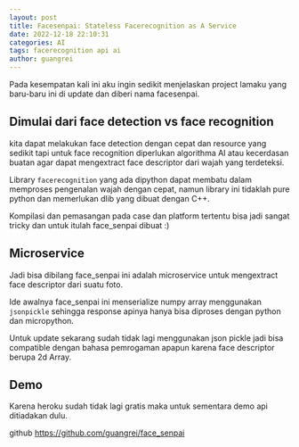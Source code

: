 ```yaml
---
layout: post
title: Facesenpai: Stateless Facerecognition as A Service
date: 2022-12-18 22:10:31
categories: AI
tags: facerecognition api ai
author: guangrei
---
```


Pada kesempatan kali ini aku ingin sedikit menjelaskan project lamaku yang baru-baru ini di update dan diberi nama facesenpai.

## Dimulai dari face detection vs face recognition

kita dapat melakukan face detection dengan  cepat dan resource yang sedikit tapi untuk face recognition diperlukan algorithma AI atau kecerdasan buatan agar dapat mengextract face descriptor dari wajah yang terdeteksi. 

Library `facerecognition` yang ada dipython dapat membatu dalam memproses pengenalan wajah dengan cepat, namun library ini tidaklah pure python dan memerlukan dlib yang dibuat dengan C++.

Kompilasi dan pemasangan pada case dan platform tertentu bisa jadi sangat tricky dan untuk itulah face_senpai dibuat :)

## Microservice

Jadi bisa dibilang face_senpai ini adalah microservice untuk mengextract face descriptor dari suatu foto.

Ide awalnya face_senpai ini menserialize numpy array menggunakan `jsonpickle` sehingga response apinya hanya bisa diproses dengan python dan micropython.

Untuk update sekarang sudah tidak lagi menggunakan json pickle jadi bisa compatible dengan bahasa pemrogaman apapun karena face descriptor berupa 2d Array.

## Demo

Karena heroku sudah tidak lagi gratis maka untuk sementara demo api ditiadakan dulu.

github https://github.com/guangrei/face_senpai